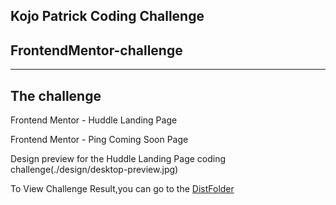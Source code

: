 ## Kojo Patrick Coding Challenge

## FrontendMentor-challenge

***

## The challenge

Frontend Mentor - Huddle Landing Page

Frontend Mentor - Ping Coming Soon Page

Design preview for the Huddle Landing Page coding challenge(./design/desktop-preview.jpg)

To View Challenge Result,you can go to the [DistFolder](./code/index.html)